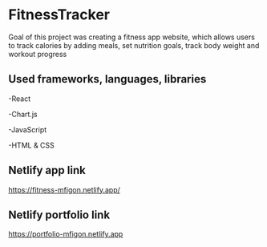 # FitnessTracker

Goal of this project was creating a fitness app website, which allows users to track calories by adding meals, set nutrition goals, track body weight and workout progress

## Used frameworks, languages, libraries

-React

-Chart.js

-JavaScript

-HTML & CSS

## Netlify app link

https://fitness-mfigon.netlify.app/

## Netlify portfolio link

https://portfolio-mfigon.netlify.app